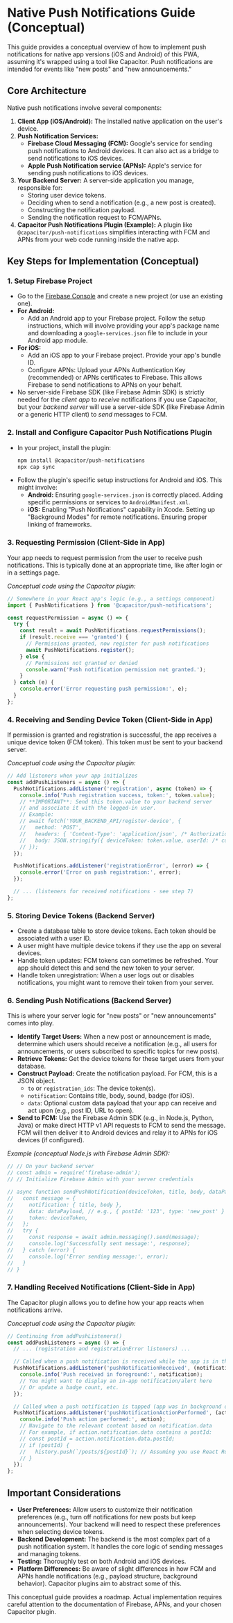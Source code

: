 # Native Push Notifications Guide (Conceptual)

This guide provides a conceptual overview of how to implement push notifications for native app versions (iOS and Android) of this PWA, assuming it's wrapped using a tool like Capacitor. Push notifications are intended for events like "new posts" and "new announcements."

## Core Architecture

Native push notifications involve several components:
1.  **Client App (iOS/Android):** The installed native application on the user's device.
2.  **Push Notification Services:**
    *   **Firebase Cloud Messaging (FCM):** Google's service for sending push notifications to Android devices. It can also act as a bridge to send notifications to iOS devices.
    *   **Apple Push Notification service (APNs):** Apple's service for sending push notifications to iOS devices.
3.  **Your Backend Server:** A server-side application you manage, responsible for:
    *   Storing user device tokens.
    *   Deciding when to send a notification (e.g., a new post is created).
    *   Constructing the notification payload.
    *   Sending the notification request to FCM/APNs.
4.  **Capacitor Push Notifications Plugin (Example):** A plugin like `@capacitor/push-notifications` simplifies interacting with FCM and APNs from your web code running inside the native app.

## Key Steps for Implementation (Conceptual)

### 1. Setup Firebase Project
*   Go to the [Firebase Console](https://console.firebase.google.com/) and create a new project (or use an existing one).
*   **For Android:**
    *   Add an Android app to your Firebase project. Follow the setup instructions, which will involve providing your app's package name and downloading a `google-services.json` file to include in your Android app module.
*   **For iOS:**
    *   Add an iOS app to your Firebase project. Provide your app's bundle ID.
    *   Configure APNs: Upload your APNs Authentication Key (recommended) or APNs certificates to Firebase. This allows Firebase to send notifications to APNs on your behalf.
*   No server-side Firebase SDK (like Firebase Admin SDK) is strictly needed for the *client app* to *receive* notifications if you use Capacitor, but your *backend server* will use a server-side SDK (like Firebase Admin or a generic HTTP client) to *send* messages to FCM.

### 2. Install and Configure Capacitor Push Notifications Plugin
*   In your project, install the plugin:
    ```bash
    npm install @capacitor/push-notifications
    npx cap sync
    ```
*   Follow the plugin's specific setup instructions for Android and iOS. This might involve:
    *   **Android:** Ensuring `google-services.json` is correctly placed. Adding specific permissions or services to `AndroidManifest.xml`.
    *   **iOS:** Enabling "Push Notifications" capability in Xcode. Setting up "Background Modes" for remote notifications. Ensuring proper linking of frameworks.

### 3. Requesting Permission (Client-Side in App)
Your app needs to request permission from the user to receive push notifications. This is typically done at an appropriate time, like after login or in a settings page.

*Conceptual code using the Capacitor plugin:*
```javascript
// Somewhere in your React app's logic (e.g., a settings component)
import { PushNotifications } from '@capacitor/push-notifications';

const requestPermission = async () => {
  try {
    const result = await PushNotifications.requestPermissions();
    if (result.receive === 'granted') {
      // Permissions granted, now register for push notifications
      await PushNotifications.register();
    } else {
      // Permissions not granted or denied
      console.warn('Push notification permission not granted.');
    }
  } catch (e) {
    console.error('Error requesting push permission:', e);
  }
};
```

### 4. Receiving and Sending Device Token (Client-Side in App)
If permission is granted and registration is successful, the app receives a unique device token (FCM token). This token must be sent to your backend server.

*Conceptual code using the Capacitor plugin:*
```javascript
// Add listeners when your app initializes
const addPushListeners = async () => {
  PushNotifications.addListener('registration', async (token) => {
    console.info('Push registration success, token:', token.value);
    // **IMPORTANT**: Send this token.value to your backend server
    // and associate it with the logged-in user.
    // Example:
    // await fetch('YOUR_BACKEND_API/register-device', {
    //   method: 'POST',
    //   headers: { 'Content-Type': 'application/json', /* Authorization header */ },
    //   body: JSON.stringify({ deviceToken: token.value, userId: /* currentUserId */ }),
    // });
  });

  PushNotifications.addListener('registrationError', (error) => {
    console.error('Error on push registration:', error);
  });

  // ... (listeners for received notifications - see step 7)
};
```

### 5. Storing Device Tokens (Backend Server)
*   Create a database table to store device tokens. Each token should be associated with a user ID.
*   A user might have multiple device tokens if they use the app on several devices.
*   Handle token updates: FCM tokens can sometimes be refreshed. Your app should detect this and send the new token to your server.
*   Handle token unregistration: When a user logs out or disables notifications, you might want to remove their token from your server.

### 6. Sending Push Notifications (Backend Server)
This is where your server logic for "new posts" or "new announcements" comes into play.

*   **Identify Target Users:** When a new post or announcement is made, determine which users should receive a notification (e.g., all users for announcements, or users subscribed to specific topics for new posts).
*   **Retrieve Tokens:** Get the device tokens for these target users from your database.
*   **Construct Payload:** Create the notification payload. For FCM, this is a JSON object.
    *   `to` or `registration_ids`: The device token(s).
    *   `notification`: Contains title, body, sound, badge (for iOS).
    *   `data`: Optional custom data payload that your app can receive and act upon (e.g., post ID, URL to open).
*   **Send to FCM:** Use the Firebase Admin SDK (e.g., in Node.js, Python, Java) or make direct HTTP v1 API requests to FCM to send the message. FCM will then deliver it to Android devices and relay it to APNs for iOS devices (if configured).

*Example (conceptual Node.js with Firebase Admin SDK):*
```javascript
// // On your backend server
// const admin = require('firebase-admin');
// // Initialize Firebase Admin with your server credentials

// async function sendPushNotification(deviceToken, title, body, dataPayload) {
//   const message = {
//     notification: { title, body },
//     data: dataPayload, // e.g., { postId: '123', type: 'new_post' }
//     token: deviceToken,
//   };
//   try {
//     const response = await admin.messaging().send(message);
//     console.log('Successfully sent message:', response);
//   } catch (error) {
//     console.log('Error sending message:', error);
//   }
// }
```

### 7. Handling Received Notifications (Client-Side in App)
The Capacitor plugin allows you to define how your app reacts when notifications arrive.

*Conceptual code using the Capacitor plugin:*
```javascript
// Continuing from addPushListeners()
const addPushListeners = async () => {
  // ... (registration and registrationError listeners) ...

  // Called when a push notification is received while the app is in the foreground
  PushNotifications.addListener('pushNotificationReceived', (notification) => {
    console.info('Push received in foreground:', notification);
    // You might want to display an in-app notification/alert here
    // Or update a badge count, etc.
  });

  // Called when a push notification is tapped (app was in background or closed)
  PushNotifications.addListener('pushNotificationActionPerformed', (action) => {
    console.info('Push action performed:', action);
    // Navigate to the relevant content based on notification.data
    // For example, if action.notification.data contains a postId:
    // const postId = action.notification.data.postId;
    // if (postId) {
    //   history.push(`/posts/${postId}`); // Assuming you use React Router
    // }
  });
};
```

## Important Considerations
*   **User Preferences:** Allow users to customize their notification preferences (e.g., turn off notifications for new posts but keep announcements). Your backend will need to respect these preferences when selecting device tokens.
*   **Backend Development:** The backend is the most complex part of a push notification system. It handles the core logic of sending messages and managing tokens.
*   **Testing:** Thoroughly test on both Android and iOS devices.
*   **Platform Differences:** Be aware of slight differences in how FCM and APNs handle notifications (e.g., payload structure, background behavior). Capacitor plugins aim to abstract some of this.

This conceptual guide provides a roadmap. Actual implementation requires careful attention to the documentation of Firebase, APNs, and your chosen Capacitor plugin.
